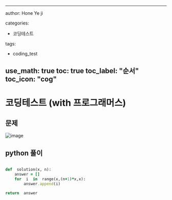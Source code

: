 

---

author: Hone Ye ji

categories: 
 - 코딩테스트

tags: 
 - coding_test

use_math: true
toc: true
toc_label: "순서"
toc_icon: "cog"
---


# 코딩테스트 (with 프로그래머스)

## 문제

![image](https://user-images.githubusercontent.com/45659433/155680538-d228a2de-646c-4d6b-863b-d9739bece9cd.png)

##  python 풀이 


```ruby

def  solution(x, n):
	answer = []
	for  i  in  range(x,(n+1)*x,x):
		answer.append(i)

return  answer

```
<!--stackedit_data:
eyJoaXN0b3J5IjpbMTMxMTk4Nzk5M119
-->